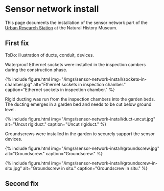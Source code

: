 # Sensor network install

This page documents the installation of the sensor network part of the [Urban Research Station](/urban-research-station) at the Natural History Museum.


## First fix

ToDo: illustration of ducts, conduit, devices.

Waterproof Ethernet sockets were installed in the inspection cambers during the construction phase.

{% include figure.html img="/imgs/sensor-network-install/sockets-in-chamber.jpg" alt="Ethernet sockets in inspection chamber." caption="Ethernet sockets in inspection chamber." %}

Rigid ducting was run from the inspection chambers into the garden beds. The ducting emerges in a garden bed and needs to be cut below ground level.

{% include figure.html img="/imgs/sensor-network-install/duct-uncut.jpg" alt="Uncut rigiduct." caption="Uncut rigiduct." %}

Groundscrews were installed in the garden to securely support the sensor devices.

{% include figure.html img="/imgs/sensor-network-install/groundscrew.jpg" alt="Groundscrew." caption="Groundscrew." %}

{% include figure.html img="/imgs/sensor-network-install/groundscrew-in-situ.jpg" alt="Groundscrew in situ." caption="Groundscrew in situ." %}
 
## Second fix
